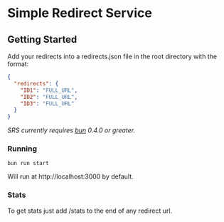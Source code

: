 # Simple Redirect Service

## Getting Started
Add your redirects into a redirects.json file in the root directory with the format:
```json
{
  "redirects": {
    "ID1": "FULL_URL",
    "ID2": "FULL_URL",
    "ID3": "FULL_URL"
  }
}
```

*SRS currently requires [bun](https://bun.sh/) 0.4.0 or greater.*

### Running
```shell
bun run start
```
Will run at http://localhost:3000 by default.

### Stats
To get stats just add /stats to the end of any redirect url.
